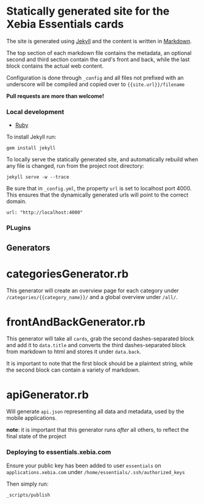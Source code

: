 # Statically generated site for the Xebia Essentials cards

The site is generated using [Jekyll](http://jekyllrb.com/) and the content is
written in [Markdown](http://daringfireball.net/projects/markdown).

The top section of each markdown file contains the metadata, an optional second
and third section contain the card's front and back, while the last block
contains the actual web content.

Configuration is done through `_config` and all files not prefixed with an
underscore will be compiled and copied over to `{{site.url}}/filename`

**Pull requests are more than welcome!**

### Local development

- [Ruby](https://www.ruby-lang.org/en/)

To install Jekyll run:

    gem install jekyll

To locally serve the statically generated site, and automatically rebuild when
any file is changed, run from the project root directory:

    jekyll serve -w --trace

Be sure that in `_config.yml`, the property `url` is set to localhost port
4000. This ensures that the dynamically generated urls will point to the
correct domain.

    url: "http://localhost:4000"

### PLugins

## Generators

# categoriesGenerator.rb

This generator will create an overview page for each category under
`/categories/{{category_name}}/` and a global overview under `/all/`.

# frontAndBackGenerator.rb

This generator will take all `cards`, grab the second dashes-separated block
and add it to `data.title` and converts the third dashes-separated block from
markdown to html and stores it under `data.back`.

It is important to note that the first block should be a plaintext string,
while the second block can contain a variety of markdown.

# apiGenerator.rb

Will generate `api.json` representing all data and metadata, used by the mobile
applications.

**note**: it is important that this generator runs *after* all others, to
reflect the final state  of the project

### Deploying to essentials.xebia.com

Ensure your public key has been added to user `essentials` on
`applications.xebia.com` under `/home/essentials/.ssh/authorized_keys`

Then simply run:

    _scripts/publish
